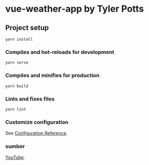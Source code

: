 # vue-weather-app by Tyler Potts

## Project setup
```
yarn install
```

### Compiles and hot-reloads for development
```
yarn serve
```

### Compiles and minifies for production
```
yarn build
```

### Lints and fixes files
```
yarn lint
```

### Customize configuration
See [Configuration Reference](https://cli.vuejs.org/config/).

### sumber
[YouTube](https://www.youtube.com/watch?v=JLc-hWsPTUY).
